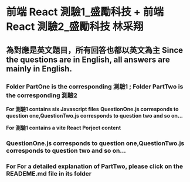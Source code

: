 # 前端 React 測驗1_盛勵科技 +  前端 React 測驗2_盛勵科技 林采翔
## 為對應是英文題目，所有回答也都以英文為主 Since the questions are in English, all answers are mainly in English.
### Folder PartOne is the corresponding 測驗1 ; Folder PartTwo is the corresponding 測驗2

**For 測驗1 contains six Javascript files**
**QuestionOne.js corresponds to question one,QuestionTwo.js corresponds to question two and so on...**

**For 測驗1 contains a vite React Porject content**
### QuestionOne.js corresponds to question one,QuestionTwo.js corresponds to question two and so on... 
### For For a detailed explanation of PartTwo, please click on the READEME.md file in its folder



